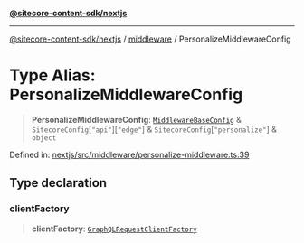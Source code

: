 [**@sitecore-content-sdk/nextjs**](../../README.md)

***

[@sitecore-content-sdk/nextjs](../../README.md) / [middleware](../README.md) / PersonalizeMiddlewareConfig

# Type Alias: PersonalizeMiddlewareConfig

> **PersonalizeMiddlewareConfig**: [`MiddlewareBaseConfig`](MiddlewareBaseConfig.md) & `SitecoreConfig`\[`"api"`\]\[`"edge"`\] & `SitecoreConfig`\[`"personalize"`\] & `object`

Defined in: [nextjs/src/middleware/personalize-middleware.ts:39](https://github.com/Sitecore/content-sdk/blob/7a8762cba8d2433002de71e21a5ba27c55dcfe57/packages/nextjs/src/middleware/personalize-middleware.ts#L39)

## Type declaration

### clientFactory

> **clientFactory**: [`GraphQLRequestClientFactory`](../../client/type-aliases/GraphQLRequestClientFactory.md)
